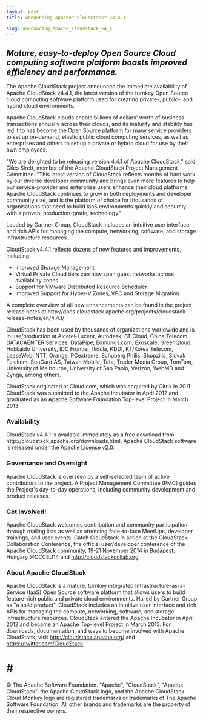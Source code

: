 ```yaml
---
layout: post
title: Announcing Apache™ CloudStack™ v4.4.1

slug: announcing_apache_cloudstack_v4_4
---
```

<em><h2>Mature, easy-to-deploy Open Source Cloud computing software platform boasts improved efficiency and performance.</h2></em>

<p>The Apache CloudStack project announced the immediate availability of Apache CloudStack v4.4.1, the latest version of the turnkey Open Source cloud computing software platform used for creating private-, public-, and hybrid cloud environments.</p>

<p>Apache CloudStack clouds enable billions of dollars' worth of business transactions annually across their clouds, and its maturity and stability has led it to has become the Open Source platform for many service providers to set up on-demand, elastic public cloud computing services, as well as enterprises and others to set up a private or hybrid cloud for use by their own employees.</p>

<p>"We are delighted to be releasing version 4.4.1 of Apache CloudStack," said Giles Sirett, member of the Apache CloudStack Project Management Committee. "This latest version of CloudStack reflects months of hard work by our diverse developer community and brings even more features to help our service-provider and enterprise users enhance their cloud platforms. Apache CloudStack continues to grow in both deployments and developer community size, and is the platform of choice for thousands of organisations that need to build IaaS environments quickly and securely with a proven, production-grade, technology."</p>

<p>Lauded by Gartner Group, CloudStack includes an intuitive user interface and rich APIs for managing the compute, networking, software, and storage infrastructure resources.</p>

<p>CloudStack v4.4.1 reflects dozens of new features and improvements, including:</p>
<ul>
<li>Improved Storage Management</li>
<li>Virtual Private Cloud tiers can now span guest networks across availability zones</li>
<li>Support for VMware Distributed Resource Scheduler</li>
<li>Improved Support for Hyper-V Zones, VPC and Storage Migration</li>
</ul>

<p>A complete overview of all new enhancements can be found in the project release notes at http://docs.cloudstack.apache.org/projects/cloudstack-release-notes/en/4.4.1/</p>

<p>CloudStack has been used by thousands of organizations worldwide and is in use/production at Alcatel-Lucent, Autodesk, BT Cloud, China Telecom, DATACAENTER Services, DataPipe, Edmunds.com, Exoscale, GreenQloud, Hokkaido University, IDC Frontier, Ikoula, KDDI, KT/Korea Telecom, LeaseWeb, NTT, Orange, PCextreme, Schuberg Philis, Shopzilla, Slovak Telekom, SunGard AS, Taiwan Mobile, Tata, Trader Media Group, TomTom, University of Melbourne, University of Sao Paolo, Verizon, WebMD and Zynga, among others.</p>

<p>CloudStack originated at Cloud.com, which was acquired by Citrix in 2011. CloudStack was submitted to the Apache Incubator in April 2012 and graduated as an Apache Software Foundation Top-level Project in March 2013.</p>

<p><h3 id="availability">Availability</h3></p>
<p>CloudStack v4.4.1 is available immediately as a free download from http://cloudstack.apache.org/downloads.html. Apache CloudStack software is released under the Apache License v2.0.</p>

<p><h3 id="governanceandoversight">Governance and Oversight</h3></p>
<p>Apache CloudStack is overseen by a self-selected team of active contributors to the project. A Project Management Committee (PMC) guides the Project's day-to-day operations, including community development and product releases.</p>

<p><h3 id="getinvolved">Get Involved!</h3></p>
<p>Apache CloudStack welcomes contribution and community participation through mailing lists as well as attending face-to-face MeetUps, developer trainings, and user events. Catch CloudStack in action at the CloudStack Collaboration Conference, the official user/developer conference of the Apache CloudStack community, 19-21 November 2014 in Budapest, Hungary @CCCEU14 and <a href="http://cloudstackcollab.org">http://cloudstackcollab.org</a></p>

<p><h3 id="aboutapachecloudstack">About Apache CloudStack</h3></p>
<p>Apache CloudStack is a mature, turnkey integrated Infrastructure-as-a-Service (IaaS) Open Source software platform that allows users to build feature-rich public and private cloud environments. Hailed by Gartner Group as "a solid product", CloudStack includes an intuitive user interface and rich APIs for managing the compute, networking, software, and storage infrastructure resources. CloudStack entered the Apache Incubator in April 2012 and became an Apache Top-level Project in March 2013. For downloads, documentation, and ways to become involved with Apache CloudStack, visit <a href="http://cloudstack.apache.org/">http://cloudstack.apache.org/</a> and <a href="https://twitter.com/CloudStack">https://twitter.com/CloudStack</a></p>

# # #

<p>© The Apache Software Foundation. "Apache", "CloudStack", "Apache CloudStack", the Apache CloudStack logo, and the Apache CloudStack Cloud Monkey logo are registered trademarks or trademarks of The Apache Software Foundation. All other brands and trademarks are the property of their respective owners.</p>

